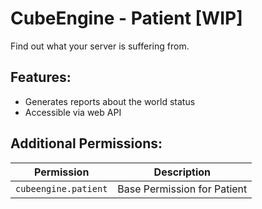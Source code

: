 # CubeEngine - Patient [WIP]
Find out what your server is suffering from.

## Features:
 - Generates reports about the world status
 - Accessible via web API

## Additional Permissions:

| Permission | Description |
| --- | --- |
| `cubeengine.patient` | Base Permission for Patient |
